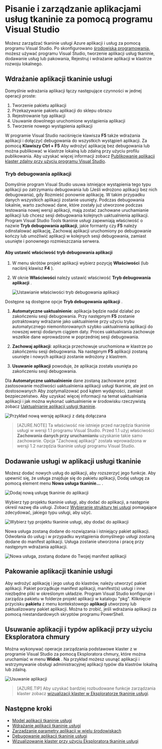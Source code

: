 <properties
   pageTitle="Zarządzaj aplikacjami w programie Visual Studio | Microsoft Azure"
   description="Visual Studio umożliwia tworzenie, opracowywanie pakowanie, wdrażania i debugowanie tkaninie usługi aplikacje i usługi."
   services="service-fabric"
   documentationCenter=".net"
   authors="seanmck"
   manager="timlt"
   editor=""/>

<tags
   ms.service="service-fabric"
   ms.devlang="dotnet"
   ms.topic="article"
   ms.tgt_pltfrm="na"
   ms.workload="na"
   ms.date="09/09/2016"
   ms.author="seanmck;mikhegn"/>

# <a name="use-visual-studio-to-simplify-writing-and-managing-your-service-fabric-applications"></a>Pisanie i zarządzanie aplikacjami usług tkaninie za pomocą programu Visual Studio

Możesz zarządzać tkaninie usługi Azure aplikacji i usług za pomocą programu Visual Studio. Po skonfigurowano [środowiska programowania](service-fabric-get-started.md), możesz używać programu Visual Studio, tworzenie aplikacji usług tkaninie, dodawanie usług lub pakowania, Rejestruj i wdrażanie aplikacji w klastrze rozwoju lokalnego.

## <a name="deploy-your-service-fabric-application"></a>Wdrażanie aplikacji tkaninie usługi

Domyślnie wdrażania aplikacji łączy następujące czynności w jednej operacji proste:

1. Tworzenie pakietu aplikacji
2. Przekazywanie pakietu aplikacji do sklepu obrazu
3. Rejestrowanie typ aplikacji
4. Usuwanie dowolnego uruchomione wystąpienia aplikacji
5. Tworzenie nowego wystąpienia aplikacji

W programie Visual Studio naciśnięcie klawisza **F5** także wdrażania aplikacji i dołączyć debugowania do wszystkich wystąpień aplikacji. Za pomocą **Klawiszy Ctrl + F5** Aby wdrożyć aplikację bez debugowania lub można publikować w klastrze lokalną lub zdalną przy użyciu profilu publikowania. Aby uzyskać więcej informacji zobacz [Publikowanie aplikacji klaster zdalny przy użyciu programu Visual Studio](service-fabric-publish-app-remote-cluster.md).

### <a name="application-debug-mode"></a>Tryb debugowania aplikacji

Domyślnie program Visual Studio usuwa istniejące wystąpienia tego typu aplikacji po zatrzymaniu debugowania lub (Jeśli wdrożono aplikacji bez nich debugowania), gdy Rozmieść ponownie aplikację. W takim przypadku danych wszystkich aplikacji zostanie usunięty. Podczas debugowania lokalnie, warto zachować dane, które zostały już utworzone podczas testowania nowej wersji aplikacji, mają zostać zachowane uruchamianie aplikacji lub chcesz sesji debugowania kolejnych uaktualnienia aplikacji. Program Visual Studio Tools tkaninie usługi zapewniają właściwość o nazwie **Tryb debugowania aplikacji**, jakie formanty czy **F5** należy odinstalować aplikację, Zachowaj aplikacji uruchomiony po debugowanie kończy lub umożliwić aplikacji w kolejnych sesji debugowania, zamiast usunięte i ponownego rozmieszczania serwera.

#### <a name="to-set-the-application-debug-mode-property"></a>Aby ustawić właściwość tryb debugowania aplikacji

1. W menu skrótów projekt aplikacji wybierz pozycję **Właściwości** (lub naciśnij klawisz **F4** ).
2. W oknie **Właściwości** należy ustawić właściwość **Tryb debugowania aplikacji** .

    ![Ustawianie właściwości tryb debugowania aplikacji][debugmodeproperty]

Dostępne są dostępne opcje **Tryb debugowania aplikacji** .

1. **Automatyczne uaktualnienie**: aplikacja będzie nadal działać po zakończeniu sesji debugowania. Przy następnym **F5** zostanie potraktowany wdrażanie jako uaktualnienie przy użyciu trybu automatycznego niemonitorowanych szybko uaktualnienia aplikacji do nowszej wersji dodanym ciągiem daty. Proces uaktualniania zachowuje wszelkie dane wprowadzone w poprzedniej sesji debugowania.

2. **Zachowaj aplikacji**: aplikacja przechowuje uruchomiona w klastrze po zakończeniu sesji debugowania. Na następnym **F5** aplikacji zostaną usunięte i nowych aplikacji zostanie wdrożony z klastrem.

3. **Usuwanie aplikacji** powoduje, że aplikacja została usunięta po zakończeniu sesji debugowania.

Dla **Automatyczne uaktualnienie** dane zostaną zachowane przez zastosowanie możliwości uaktualnienia aplikacji usługi tkaninie, ale jest on dostosowanych Aby zoptymalizować pod kątem wydajności, zamiast bezpieczeństwo. Aby uzyskać więcej informacji na temat uaktualniania aplikacji i jak można wykonać uaktualnienie w środowisku rzeczywistą zobacz [Uaktualnianie aplikacji usługi tkaninie](service-fabric-application-upgrade.md).

![Przykład nową wersję aplikacji z datą dołączana][preservedata]

>[AZURE.NOTE] Ta właściwość nie istnieje przed narzędzia tkaninie usługi w wersji 1.1 programu Visual Studio. Przed 1.1 użyj właściwości **Zachowania danych przy uruchamianiu** uzyskanie takie samo zachowanie. Opcja "Zachowaj aplikacji" została wprowadzona w wersji 1.2 narzędzia tkaninie usługi programu Visual Studio.

## <a name="add-a-service-to-your-service-fabric-application"></a>Dodawanie usługi w aplikacji usługi tkaninie

Możesz dodać nowych usług do aplikacji, aby rozszerzyć jego funkcje.  Aby upewnić się, że usługa znajduje się do pakietu aplikacji, Dodaj usługę za pomocą element menu **Nowa usługa tkaninie...** .

![Dodaj nową usługę tkaninie do aplikacji][newservice]

Wybierz typ projektu tkaninie usługi, aby dodać do aplikacji, a następnie określ nazwę dla usługi.  Zobacz [Wybieranie struktury tej usługi](service-fabric-choose-framework.md) pomagające zdecydować, jakiego typu usługi, aby użyć.

![Wybierz typ projektu tkaninie usługi, aby dodać do aplikacji][addserviceproject]

Nowa usługa zostaną dodane do rozwiązania i istniejący pakiet aplikacji. Odwołania do usług i w przypadku wystąpienia domyślnego usługi zostaną dodane do manifest aplikacji. Usługa zostanie utworzona i pracę przy następnym wdrażania aplikacji.

![Nowa usługa, zostaną dodane do Twojej manifest aplikacji][newserviceapplicationmanifest]

## <a name="package-your-service-fabric-application"></a>Pakowanie aplikacji tkaninie usługi

Aby wdrożyć aplikację i jego usług do klastrów, należy utworzyć pakiet aplikacji.  Pakiet porządkuje manifest aplikacji, manifest(s) usługi i inne niezbędne pliki w określonym układzie.  Program Visual Studio konfiguruje i zarządza pakietu w folderze projekt aplikacji w katalogu "pkg".  Kliknięcie przycisku **pakietu** z menu kontekstowego **aplikacji** utworzony lub zaktualizowany pakiet aplikacji.  Można to zrobić, jeśli wdrażania aplikacji za pomocą niestandardowych skryptów programu PowerShell.

## <a name="remove-applications-and-application-types-using-cloud-explorer"></a>Usuwanie aplikacji i typów aplikacji przy użyciu Eksploratora chmury

Można wykonywać operacje zarządzania podstawowe klaster z w programie Visual Studio za pomocą Eksploratora chmury, które można uruchamiać w menu **Widok** . Na przykład możesz usunąć aplikacji i wstrzymywanie obsługi administracyjnej aplikacji typów dla klastrów lokalną lub zdalną.

![Usuwanie aplikacji](./media/service-fabric-manage-application-in-visual-studio/removeapplication.png)

>[AZURE.TIP] Aby uzyskać bardziej rozbudowane funkcje zarządzania klaster zobacz [wizualizacji klaster w Eksploratorze tkaninie usługi](service-fabric-visualizing-your-cluster.md).


<!--Every topic should have next steps and links to the next logical set of content to keep the customer engaged-->
## <a name="next-steps"></a>Następne kroki

- [Model aplikacji tkaninie usługi](service-fabric-application-model.md)
- [Wdrażanie aplikacji tkaninie usługi](service-fabric-deploy-remove-applications.md)
- [Zarządzanie parametry aplikacji w wielu środowiskach](service-fabric-manage-multiple-environment-app-configuration.md)
- [Debugowanie aplikacji tkaninie usługi](service-fabric-debugging-your-application.md)
- [Wizualizowanie klaster przy użyciu Eksploratora tkaninie usługi](service-fabric-visualizing-your-cluster.md)

<!--Image references-->
[addserviceproject]:./media/service-fabric-manage-application-in-visual-studio/addserviceproject.png
[manageservicefabric]: ./media/service-fabric-manage-application-in-visual-studio/manageservicefabric.png
[newservice]:./media/service-fabric-manage-application-in-visual-studio/newservice.png
[newserviceapplicationmanifest]:./media/service-fabric-manage-application-in-visual-studio/newserviceapplicationmanifest.png
[preservedata]:./media/service-fabric-manage-application-in-visual-studio/preservedata.png
[debugmodeproperty]:./media/service-fabric-manage-application-in-visual-studio/debugmodeproperty.png
